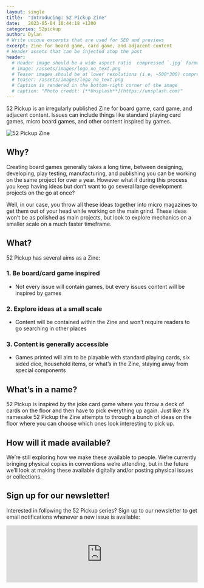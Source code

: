 ```yaml
---
layout: single
title:  "Introducing: 52 Pickup Zine"
date:   2023-05-04 10:44:18 +1200
categories: 52pickup
author: Dylan
# Write unique excerpts that are used for SEO and previews
excerpt: Zine for board game, card game, and adjacent content
# Header assets that can be injected atop the post
header:
  # Header image should be a wide aspect ratio  compressed `.jpg` format
  # image: /assets/images/logo_no_text.png
  # Teaser images should be at lower resolutions (i.e, ~500*300) compressed `.jpg` format
  # teaser: /assets/images/logo_no_text.png
  # Caption is rendered in the bottom-right corner of the image
  # caption: "Photo credit: [**Unsplash**](https://unsplash.com)"
---
```


52 Pickup is an irregularly published Zine for board game, card game, and adjacent content. Issues can include things like standard playing card games, micro board games, and other content inspired by games.

![52 Pickup Zine](/assets/images/posts/2023-05-04-52pickup-intro/52pickup-issue-1.png)

## Why?
Creating board games generally takes a long time, between designing, developing, play testing, manufacturing, and publishing you can be working on the same project for over a year. However what if during this process you keep having ideas but don’t want to go several large development projects on the go at once?

Well, in our case, you throw all these ideas together into micro magazines to get them out of your head while working on the main grind. These ideas won’t be as polished as main projects, but look to explore mechanics on a smaller scale on a much faster timeframe.

## What?
52 Pickup has several aims as a Zine: 

### 1. **Be board/card game inspired**

- Not every issue will contain games, but every issues content will be inspired by games

### 2. **Explore ideas at a small scale**

- Content will be contained within the Zine and won’t require readers to go searching in other places

### 3. **Content is generally accessible**

- Games printed will aim to be playable with standard playing cards, six sided dice,
household items, or what’s in the Zine, staying away from special components

## What’s in a name?
52 Pickup is inspired by the joke card game where you throw a deck of cards on the floor and then have to pick everything up again. Just like it’s namesake 52 Pickup the Zine attempts to through a bunch of ideas on the floor where you can choose which ones look interesting to pick up.

## How will it made available?
We’re still exploring how we make these available to people. We’re currently bringing physical copies in conventions we’re attending, but in the future we’ll look at making these available digitally and/or posting physical issues or collections.

## Sign up for our newsletter!
Interested in following the 52 Pickup series? Sign up to our newsletter to get email notifications whenever a new issue is available:

<iframe
    scrolling="no"
    style="width:100%!important;height:150px;border:0px #ccc solid !important"
    src="https://buttondown.email/CitySquareStudios?as_embed=true"
></iframe>